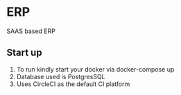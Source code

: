 # ERP

SAAS based ERP

## Start up

1. To run kindly start your docker via docker-compose up
2. Database used is PostgresSQL
3. Uses CircleCI as the default CI platform
